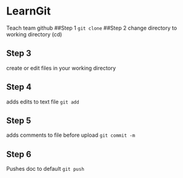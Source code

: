 # LearnGit
Teach team github
##Step 1
```git clone```
##Step 2
change directory to working directory (cd)
## Step 3
create or edit files in your working directory
## Step 4
adds edits to text file
```git add```
## Step 5
adds comments to file before upload
```git commit -m```
## Step 6
Pushes doc to default
```git push```
